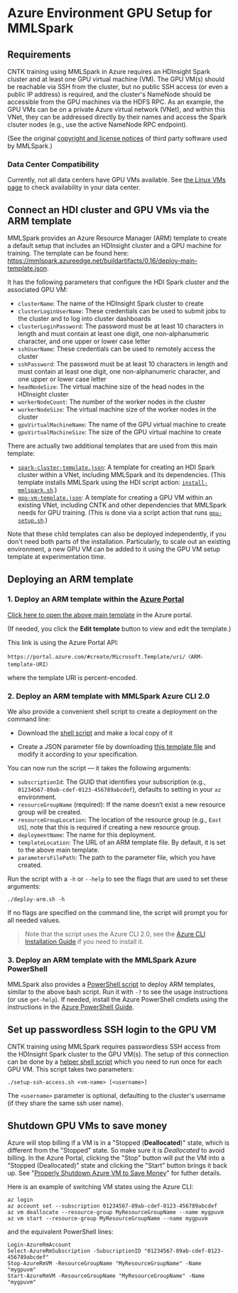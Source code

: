 # Azure Environment GPU Setup for MMLSpark

## Requirements

CNTK training using MMLSpark in Azure requires an HDInsight Spark
cluster and at least one GPU virtual machine (VM).  The GPU VM(s) should
be reachable via SSH from the cluster, but no public SSH access (or even
a public IP address) is required, and the cluster's NameNode should be
accessible from the GPU machines via the HDFS RPC.  As an example, the
GPU VMs can be on a private Azure virtual network (VNet), and within
this VNet, they can be addressed directly by their names and access the
Spark clsuter nodes (e.g., use the active NameNode RPC endpoint).

(See the original [copyright and license
notices](third-party-notices.txt) of third party software used by
MMLSpark.)

### Data Center Compatibility

Currently, not all data centers have GPU VMs available.  See [the Linux VMs
page](https://azure.microsoft.com/en-us/pricing/details/virtual-machines/linux/)
to check availability in your data center.

## Connect an HDI cluster and GPU VMs via the ARM template

MMLSpark provides an Azure Resource Manager (ARM) template to create a
default setup that includes an HDInsight cluster and a GPU machine for
training.  The template can be found here:
<https://mmlspark.azureedge.net/buildartifacts/0.16/deploy-main-template.json>.

It has the following parameters that configure the HDI Spark cluster and
the associated GPU VM:
- `clusterName`: The name of the HDInsight Spark cluster to create
- `clusterLoginUserName`: These credentials can be used to submit jobs to the
  cluster and to log into cluster dashboards
- `clusterLoginPassword`: The password must be at least 10 characters in length
  and must contain at least one digit, one non-alphanumeric character, and one
  upper or lower case letter
- `sshUserName`: These credentials can be used to remotely access the cluster
- `sshPassword`: The password must be at least 10 characters in length and must
  contain at least one digit, one non-alphanumeric character, and one upper or
  lower case letter
- `headNodeSize`: The virtual machine size of the head nodes in the HDInsight
  cluster
- `workerNodeCount`: The number of the worker nodes in the cluster
- `workerNodeSize`: The virtual machine size of the worker nodes in the cluster
- `gpuVirtualMachineName`: The name of the GPU virtual machine to create
- `gpuVirtualMachineSize`: The size of the GPU virtual machine to create

There are actually two additional templates that are used from this main template:
- [`spark-cluster-template.json`](https://mmlspark.azureedge.net/buildartifacts/0.13/spark-cluster-template.json):
  A template for creating an HDI Spark cluster within a VNet, including
  MMLSpark and its dependencies.  (This template installs MMLSpark using
  the HDI script action:
  [`install-mmlspark.sh`](https://mmlspark.azureedge.net/buildartifacts/0.13/install-mmlspark.sh).)
- [`gpu-vm-template.json`](https://mmlspark.azureedge.net/buildartifacts/0.13/gpu-vm-template.json):
  A template for creating a GPU VM within an existing VNet, including
  CNTK and other dependencies that MMLSpark needs for GPU training.
  (This is done via a script action that runs
  [`gpu-setup.sh`](https://mmlspark.azureedge.net/buildartifacts/0.13/gpu-setup.sh).)

Note that these child templates can also be deployed independently, if
you don't need both parts of the installation.  Particularly, to scale
out an existing environment, a new GPU VM can be added to it using the
GPU VM setup template at experimentation time.

## Deploying an ARM template

### 1. Deploy an ARM template within the [Azure Portal](https://ms.portal.azure.com/)

[Click here to open the above main
template](https://portal.azure.com/#create/Microsoft.Template/uri/https%3A%2F%2Fmmlspark.azureedge.net%2Fbuildartifacts%2F0.16%2Fdeploy-main-template.json)
in the Azure portal.

(If needed, you click the **Edit template** button to view and edit the
template.)

This link is using the Azure Portal API:

    https://portal.azure.com/#create/Microsoft.Template/uri/〈ARM-template-URI〉

where the template URI is percent-encoded.

### 2. Deploy an ARM template with MMLSpark Azure CLI 2.0

We also provide a convenient shell script to create a deployment on the
command line:

* Download the [shell
  script](https://mmlspark.azureedge.net/buildartifacts/0.13/deploy-arm.sh)
  and make a local copy of it

* Create a JSON parameter file by downloading [this template
  file](https://mmlspark.azureedge.net/buildartifacts/0.13/deploy-parameters.template)
  and modify it according to your specification.

You can now run the script — it takes the following arguments:
- `subscriptionId`: The GUID that identifies your subscription (e.g.,
  `01234567-89ab-cdef-0123-456789abcdef`), defaults to setting in your
  `az` environment.
- `resourceGroupName` (required): If the name doesn’t exist a new
  resource group will be created.
- `resourceGroupLocation`: The location of the resource group (e.g.,
  `East US`), note that this is required if creating a new resource
  group.
- `deploymentName`: The name for this deployment.
- `templateLocation`: The URL of an ARM template file.  By default, it
  is set to the above main template.
- `parametersFilePath`: The path to the parameter file, which you have
  created.

Run the script with a `-h` or `--help` to see the flags that are used to
set these arguments:

    ./deploy-arm.sh -h

If no flags are specified on the command line, the script will prompt
you for all needed values.

> Note that the script uses the Azure CLI 2.0, see the
> [Azure CLI Installation Guide](https://docs.microsoft.com/en-us/cli/azure/install-azure-cli)
> if you need to install it.

### 3. Deploy an ARM template with the MMLSpark Azure PowerShell

MMLSpark also provides a [PowerShell
script](https://mmlspark.azureedge.net/buildartifacts/0.13/deploy-arm.ps1)
to deploy ARM templates, similar to the above bash script.  Run it with
`-?` to see the usage instructions (or use `get-help`).  If needed,
install the Azure PowerShell cmdlets using the instructions in the
[Azure PowerShell
Guide](https://docs.microsoft.com/powershell/azureps-cmdlets-docs/).

## Set up passwordless SSH login to the GPU VM

CNTK training using MMLSpark requires passwordless SSH access from the
HDInsight Spark cluster to the GPU VM(s).  The setup of this connection
can be done by a [helper shell script](../tools/hdi/setup-ssh-access.sh)
which you need to run once for each GPU VM.  This script takes two
parameters:

    ./setup-ssh-access.sh <vm-name> [<username>]

The `<username>` parameter is optional, defaulting to the cluster's username
(if they share the same ssh user name).

## Shutdown GPU VMs to save money

Azure will stop billing if a VM is in a "Stopped (**Deallocated**)" state,
which is different from the "Stopped" state.  So make sure it is *Deallocated*
to avoid billing.  In the Azure Portal, clicking the "Stop" button will put the
VM into a "Stopped (Deallocated)" state and clicking the "Start" button brings
it back up.  See "[Properly Shutdown Azure VM to Save
Money](https://buildazure.com/2017/03/16/properly-shutdown-azure-vm-to-save-money/)"
for futher details.

Here is an example of switching VM states using the Azure CLI:

    az login
    az account set --subscription 01234567-89ab-cdef-0123-456789abcdef
    az vm deallocate --resource-group MyResourceGroupName --name mygpuvm
    az vm start --resource-group MyResourceGroupName --name mygpuvm

and the equivalent PowerShell lines:

    Login-AzureRmAccount
    Select-AzureRmSubscription -SubscriptionID "01234567-89ab-cdef-0123-456789abcdef"
    Stop-AzureRmVM -ResourceGroupName "MyResourceGroupName" -Name "mygpuvm"
    Start-AzureRmVM -ResourceGroupName "MyResourceGroupName" -Name "mygpuvm"
